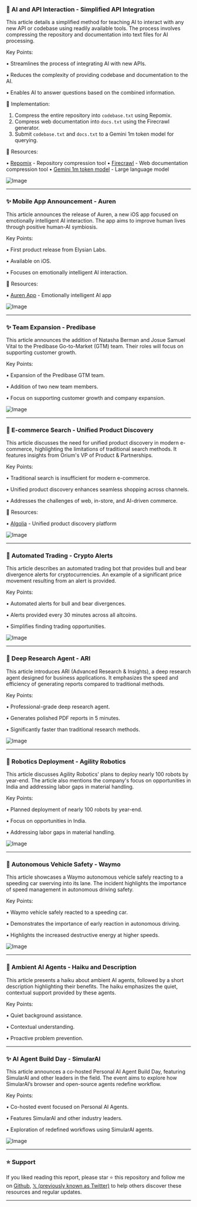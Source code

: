 ### 🤖 AI and API Interaction - Simplified API Integration

This article details a simplified method for teaching AI to interact with any new API or codebase using readily available tools.  The process involves compressing the repository and documentation into text files for AI processing.

Key Points:

• Streamlines the process of integrating AI with new APIs.


• Reduces the complexity of providing codebase and documentation to the AI.


• Enables AI to answer questions based on the combined information.


🚀 Implementation:

1. Compress the entire repository into `codebase.txt` using Repomix.
2. Compress web documentation into `docs.txt` using the Firecrawl generator.
3. Submit `codebase.txt` and `docs.txt` to a Gemini 1m token model for querying.

🔗 Resources:

• [Repomix](https://x.com/firecrawl_dev) - Repository compression tool
• [Firecrawl](https://x.com/firecrawl_dev) - Web documentation compression tool
• [Gemini 1m token model](https://x.com/paulbettner/status/1897486907002454365) - Large language model

![Image](https://pbs.twimg.com/amplify_video_thumb/1897330770165030912/img/1swOmLWBgihUJmPQ.jpg)

---
### ✨ Mobile App Announcement - Auren

This article announces the release of Auren, a new iOS app focused on emotionally intelligent AI interaction.  The app aims to improve human lives through positive human-AI symbiosis.


Key Points:

• First product release from Elysian Labs.


• Available on iOS.


• Focuses on emotionally intelligent AI interaction.


🔗 Resources:

• [Auren App](https://auren.app) - Emotionally intelligent AI app

![Image](https://pbs.twimg.com/media/GlUZSGIWAAAIwws?format=png&name=small)

---
### ✨ Team Expansion - Predibase

This article announces the addition of Natasha Berman and Josue Samuel Vital to the Predibase Go-to-Market (GTM) team.  Their roles will focus on supporting customer growth.


Key Points:

• Expansion of the Predibase GTM team.


• Addition of two new team members.


• Focus on supporting customer growth and company expansion.


![Image](https://pbs.twimg.com/media/GlT-c9ibMAA63bv?format=jpg&name=small)

---
### 🤖 E-commerce Search - Unified Product Discovery

This article discusses the need for unified product discovery in modern e-commerce, highlighting the limitations of traditional search methods.  It features insights from Orium's VP of Product & Partnerships.


Key Points:

• Traditional search is insufficient for modern e-commerce.


• Unified product discovery enhances seamless shopping across channels.


• Addresses the challenges of web, in-store, and AI-driven commerce.


🔗 Resources:

• [Algolia](https://x.com/algolia) - Unified product discovery platform

![Image](https://pbs.twimg.com/media/GlT9_p8XQAAVFLB?format=jpg&name=small)

---
### 🚀 Automated Trading - Crypto Alerts

This article describes an automated trading bot that provides bull and bear divergence alerts for cryptocurrencies.  An example of a significant price movement resulting from an alert is provided.


Key Points:

• Automated alerts for bull and bear divergences.


• Alerts provided every 30 minutes across all altcoins.


• Simplifies finding trading opportunities.


![Image](https://pbs.twimg.com/media/GlT9woNWMAAUUQl?format=jpg&name=small)

---
### 🤖 Deep Research Agent - ARI

This article introduces ARI (Advanced Research & Insights), a deep research agent designed for business applications. It emphasizes the speed and efficiency of generating reports compared to traditional methods.


Key Points:

• Professional-grade deep research agent.


• Generates polished PDF reports in 5 minutes.


• Significantly faster than traditional research methods.


![Image](https://pbs.twimg.com/amplify_video_thumb/1897337446121287680/img/ggroCxnCkmjDjkhd.jpg)

---
### 🤖 Robotics Deployment - Agility Robotics

This article discusses Agility Robotics' plans to deploy nearly 100 robots by year-end. The article also mentions the company's focus on opportunities in India and addressing labor gaps in material handling.


Key Points:

• Planned deployment of nearly 100 robots by year-end.


• Focus on opportunities in India.


• Addressing labor gaps in material handling.


![Image](https://pbs.twimg.com/media/GlQ30I9a4AEsaI-.jpg)

---
### 🤖 Autonomous Vehicle Safety - Waymo

This article showcases a Waymo autonomous vehicle safely reacting to a speeding car swerving into its lane. The incident highlights the importance of speed management in autonomous driving safety.

Key Points:

• Waymo vehicle safely reacted to a speeding car.


• Demonstrates the importance of early reaction in autonomous driving.


• Highlights the increased destructive energy at higher speeds.


![Image](https://pbs.twimg.com/ext_tw_video_thumb/1897395409141846016/pu/img/5ZltcNzEQZe9RKZ5.jpg)

---
### 🤖 Ambient AI Agents - Haiku and Description

This article presents a haiku about ambient AI agents, followed by a short description highlighting their benefits.  The haiku emphasizes the quiet, contextual support provided by these agents.


Key Points:

• Quiet background assistance.


• Contextual understanding.


• Proactive problem prevention.


---
### ✨ AI Agent Build Day - SimularAI

This article announces a co-hosted Personal AI Agent Build Day, featuring SimularAI and other leaders in the field.  The event aims to explore how SimularAI’s browser and open-source agents redefine workflow.


Key Points:

• Co-hosted event focused on Personal AI Agents.


• Features SimularAI and other industry leaders.


• Exploration of redefined workflows using SimularAI agents.


![Image](https://pbs.twimg.com/media/GlTQfnaa4AE00XC?format=jpg&name=small)


---

### ⭐️ Support

If you liked reading this report, please star ⭐️ this repository and follow me on [Github](https://github.com/Drix10), [𝕏 (previously known as Twitter)](https://x.com/DRIX_10_) to help others discover these resources and regular updates.

---